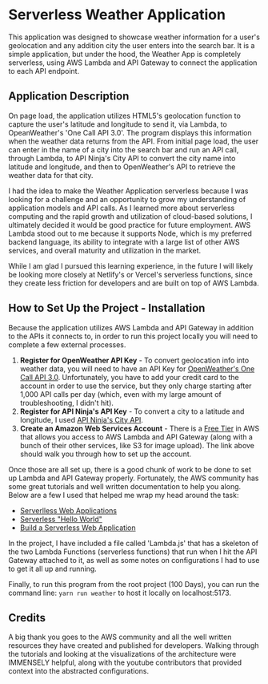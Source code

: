 # Serverless Weather Application

This application was designed to showcase weather information for a user's geolocation and any addition city the user enters into the search bar. It is a simple application, but under the hood, the Weather App is completely serverless, using AWS Lambda and API Gateway to connect the application to each API endpoint.

## Application Description

On page load, the application utilizes HTML5's geolocation function to capture the user's latitude and longitude to send it, via Lambda, to OpeanWeather's 'One Call API 3.0'. The program displays this information when the weather data returns from the API. From initial page load, the user can enter in the name of a city into the search bar and run an API call, through Lambda, to API Ninja's City API to convert the city name into latitude and longitude, and then to OpenWeather's API to retrieve the weather data for that city.

I had the idea to make the Weather Application serverless because I was looking for a challenge and an opportunity to grow my understanding of application models and API calls. As I learned more about serverless computing and the rapid growth and utilization of cloud-based solutions, I ultimately decided it would be good practice for future employment. AWS Lambda stood out to me because it supports Node, which is my preferred backend language, its ability to integrate with a large list of other AWS services, and overall maturity and utilization in the market.

While I am glad I pursued this learning experience, in the future I will likely be looking more closely at Netlify's or Vercel's serverless functions, since they create less friction for developers and are built on top of AWS Lambda.

## How to Set Up the Project - Installation

Because the application utilizes AWS Lambda and API Gateway in addition to the APIs it connects to, in order to run this project locally you will need to complete a few external processes.

1. **Register for OpenWeather API Key** - To convert geolocation info into weather data, you will need to have an API Key for [OpenWeather's One Call API 3.0](https://openweathermap.org/api). Unfortunately, you have to add your credit card to the account in order to use the service, but they only charge starting after 1,000 API calls per day (which, even with my large amount of troubleshooting, I didn't hit).
2. **Register for API Ninja's API Key** - To convert a city to a latitude and longitude, I used [API Ninja's City API](https://api-ninjas.com/api/city).
3. **Create an Amazon Web Services Account** - There is a [Free Tier](https://aws.amazon.com/free/?e=gs21&src=introduction_freetier&all-free-tier.sort-by=item.additionalFields.SortRank&all-free-tier.sort-order=asc&awsf.Free%20Tier%20Types=*all&awsf.Free%20Tier%20Categories=*all) in AWS that allows you access to AWS Lambda and API Gateway (along with a bunch of their other services, like S3 for image upload). The link above should walk you through how to set up the account.

Once those are all set up, there is a good chunk of work to be done to set up Lambda and API Gateway properly. Fortunately, the AWS community has some great tutorials and well written documentation to help you along. Below are a few I used that helped me wrap my head around the task:

- [Serverlless Web Applications](https://aws.amazon.com/lambda/web-apps/)
- [Serverless "Hello World"](https://aws.amazon.com/getting-started/hands-on/run-serverless-code/)
- [Build a Serverless Web Application](https://aws.amazon.com/getting-started/hands-on/build-serverless-web-app-lambda-apigateway-s3-dynamodb-cognito/)

In the project, I have included a file called 'Lambda.js' that has a skeleton of the two Lambda Functions (serverless functions) that run when I hit the API Gateway attached to it, as well as some notes on configurations I had to use to get it all up and running.

Finally, to run this program from the root project (100 Days), you can run the command line: `yarn run weather` to host it locally on localhost:5173.

## Credits

A big thank you goes to the AWS community and all the well written resources they have created and published for developers. Walking through the tutorials and looking at the visualizations of the architecture were IMMENSELY helpful, along with the youtube contributors that provided context into the abstracted configurations.
